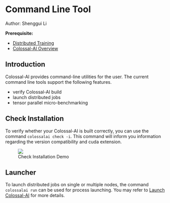 # Command Line Tool

Author: Shenggui Li

**Prerequisite:**
- [Distributed Training](../concepts/distributed_training.md)
- [Colossal-AI Overview](../concepts/colossalai_overview.md)

## Introduction

Colossal-AI provides command-line utilities for the user.
The current command line tools support the following features.

- verify Colossal-AI build
- launch distributed jobs
- tensor parallel micro-benchmarking

## Check Installation

To verify whether your Colossal-AI is built correctly, you can use the command `colossalai check -i`.
This command will inform you information regarding the version compatibility and cuda extension.

<figure style={{textAlign: "center"}}>
<img src="https://s2.loli.net/2022/05/04/KJmcVknyPHpBofa.png"/>
<figcaption>Check Installation Demo</figcaption>
</figure>

## Launcher

To launch distributed jobs on single or multiple nodes, the command `colossalai run` can be used for process launching.
You may refer to [Launch Colossal-AI](./launch_colossalai.md) for more details.
